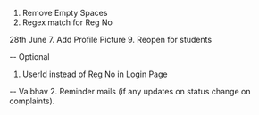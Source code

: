 1. Remove Empty Spaces
2. Regex match for Reg No

28th June
7. Add Profile Picture
9. Reopen for students

-- Optional
1. UserId instead of Reg No in Login Page


-- Vaibhav
2. Reminder mails (if any updates on status change on complaints).